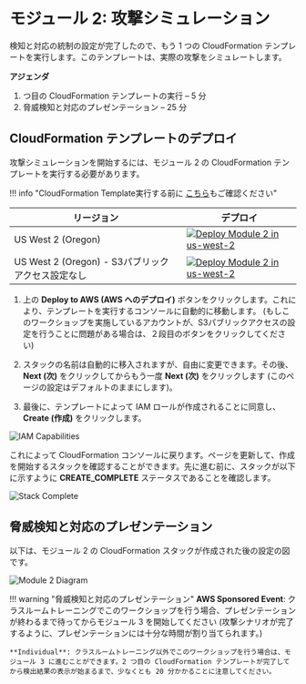# モジュール 2: 攻撃シミュレーション

検知と対応の統制の設定が完了したので、もう 1 つの CloudFormation テンプレートを実行します。このテンプレートは、実際の攻撃をシミュレートします。

**アジェンダ**

1.  つ目の CloudFormation テンプレートの実行 – 5 分
2.  脅威検知と対応のプレゼンテーション – 25 分

## CloudFormation テンプレートのデプロイ

攻撃シミュレーションを開始するには、モジュール 2 の CloudFormation テンプレートを実行する必要があります。

!!! info "CloudFormation Template実行する前に <a href="https://github.com/aws-samples/aws-scaling-threat-detection-workshop/blob/master/templates/02-attack-simulation.yml" target="_blank">こちら</a>もご確認ください"

リージョン| デプロイ
------|-----
US West 2 (Oregon) | <a href="https://console.aws.amazon.com/cloudformation/home?region=us-west-2#/stacks/new?stackName=ThreatDetectionWksp-Attacks&templateURL=https://s3-us-west-2.amazonaws.com/sa-security-specialist-workshops-us-west-2/threat-detect-workshop/staging/02-attack-simulation.yml" target="_blank">![Deploy Module 2 in us-west-2](./images/deploy-to-aws.png)</a>
US West 2 (Oregon) - S3パブリックアクセス設定なし | <a href="https://console.aws.amazon.com/cloudformation/home?region=us-west-2#/stacks/new?stackName=ThreatDetectionWksp-Attacks&templateURL=https://s3-us-west-2.amazonaws.com/sa-security-specialist-workshops-us-west-2/threat-detect-workshop/staging/02-attack-simulation.yml" target="_blank">![Deploy Module 2 in us-west-2](./images/deploy-to-aws.png)</a>


1.  上の **Deploy to AWS (AWS へのデプロイ)** ボタンをクリックします。これにより、テンプレートを実行するコンソールに自動的に移動します。   (もしこのワークショップを実施しているアカウントが、S3パブリックアクセスの設定を行うことに問題がある場合は、２段目のボタンをクリックしてください)

2.  スタックの名前は自動的に移入されますが、自由に変更できます。その後、**Next (次)** をクリックしてからもう一度 **Next (次)** をクリックします (このページの設定はデフォルトのままにします)。  

3.  最後に、テンプレートによって IAM ロールが作成されることに同意し、**Create (作成)** をクリックします。

![IAM Capabilities](./images/iam-capabilities.png)

これによって CloudFormation コンソールに戻ります。ページを更新して、作成を開始するスタックを確認することができます。先に進む前に、スタックが以下に示すように **CREATE_COMPLETE** ステータスであることを確認します。

![Stack Complete](./images/02-stack-complete.png)

## 脅威検知と対応のプレゼンテーション

以下は、モジュール 2 の CloudFormation スタックが作成された後の設定の図です。

![Module 2 Diagram](./images/02-diagram-module2-3.png)

!!! warning "脅威検知と対応のプレゼンテーション"
    **AWS Sponsored Event**: クラスルームトレーニングでこのワークショップを行う場合、プレゼンテーションが終わるまで待ってからモジュール 3 を開始してください (攻撃シナリオが完了するように、プレゼンテーションには十分な時間が割り当てられます。)

    **Individual**: クラスルームトレーニング以外でこのワークショップを行う場合は、モジュール 3 に進むことができます。2 つ目の CloudFormation テンプレートが完了してから検出結果の表示が始まるまで、少なくとも 20 分かかることに注意してください。
